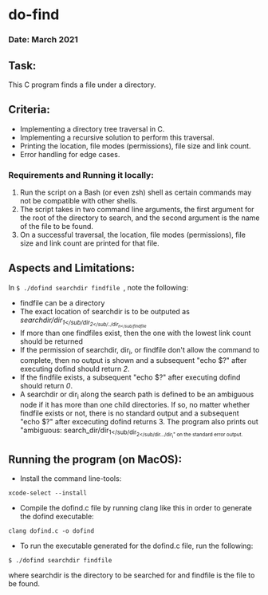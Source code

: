 # do-find

### Date: March 2021

## Task:

This C program finds a file under a directory.

## Criteria:

- Implementing a directory tree traversal in C.
- Implementing a recursive solution to perform this traversal.
- Printing the location, file modes (permissions), file size and link count.
- Error handling for edge cases.

### Requirements and Running it locally:

1. Run the script on a Bash (or even zsh) shell as certain commands may not be compatible with other shells.
2. The script takes in two command line arguments, the first argument for the root of the directory to search, and the second argument is the name of the file to be found.
3. On a successful traversal, the location, file modes (permissions), file size and link count are printed for that file.

## Aspects and Limitations:

In ```$ ./dofind searchdir findfile ```, note the following:

- findfile can be a directory
- The exact location of searchdir is to be outputed as *searchdir/dir<sub>1</sub/dir<sub>2</sub/../dir<sub>n</sub/findfile*
- If more than one findfiles exist, then the one with the lowest link count should be returned
- If the permission of searchdir, dir<sub>i</sub>, or findfile don't allow the command to complete, then no output is shown and a subsequent "echo $?" after executing dofind should return *2*.
- If the findfile exists, a subsequent "echo $?" after executing dofind should return *0*.
- A searchdir or dir<sub>i</sub> along the search path is defined to be an ambiguous node if it has more than one child directories. If so, no matter whether findfile exists or not, there is no standard output and a subsequent "echo $?" after excecuting dofind returns 3. The program also prints out "ambiguous: search_dir/dir<sub>1</sub/dir<sub>2</sub/dir.../dir<sub>i</sub>" on the standard error output.

## Running the program (on MacOS):

- Install the command line-tools:

```
xcode-select --install
```

- Compile the dofind.c file by running clang like this in order to generate the dofind executable:

```
clang dofind.c -o dofind
```

- To run the executable generated for the dofind.c file, run the following:
```
$ ./dofind searchdir findfile
```

where searchdir is the directory to be searched for and findfile is the file to be found.


